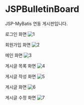 # JSPBulletinBoard
JSP-MyBatis 연동 게시판입니다.

로그인 화면
![1](https://user-images.githubusercontent.com/50912180/99187186-75374200-2798-11eb-804e-51ac4572def4.png)

회원가입 화면
![2](https://user-images.githubusercontent.com/50912180/99187187-75cfd880-2798-11eb-9fcd-51b61a610ea6.png)

메인 화면
![3](https://user-images.githubusercontent.com/50912180/99187188-76686f00-2798-11eb-8482-e1dd412e90e2.png)

게시글 목록 화면
![4](https://user-images.githubusercontent.com/50912180/99187189-76686f00-2798-11eb-8fb1-189d5394e767.png)

게시글 작성 화면
![5](https://user-images.githubusercontent.com/50912180/99187191-77010580-2798-11eb-8b4e-5601a8e13ce4.png)

게시글 화면
![6](https://user-images.githubusercontent.com/50912180/99187192-78323280-2798-11eb-9f76-06ce10d9a85f.png)

게시글 수정 화면
![7](https://user-images.githubusercontent.com/50912180/99187193-78323280-2798-11eb-8dcb-c917353f3ae5.png)

